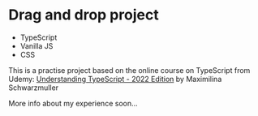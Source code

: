 # Drag and drop project

- TypeScript
- Vanilla JS
- CSS

This is a practise project based on the online course on TypeScript from Udemy:
[Understanding TypeScript - 2022 Edition](https://www.udemy.com/course/understanding-typescript/) by Maximilina Schwarzmuller

More info about my experience soon...

